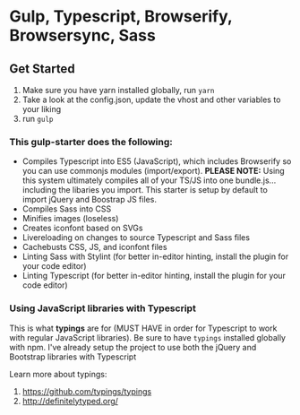# Gulp, Typescript, Browserify, Browsersync, Sass

## Get Started
1. Make sure you have yarn installed globally, run `yarn`
2. Take a look at the config.json, update the vhost and other variables to your liking
3. run `gulp`

### This gulp-starter does the following:
* Compiles Typescript into ES5 (JavaScript), which includes Browserify so you can use commonjs modules (import/export). **PLEASE NOTE:** Using this system ultimately compiles all of your TS/JS into one bundle.js... including the libaries you import. This starter is setup by default to import jQuery and Boostrap JS files.
* Compiles Sass into CSS
* Minifies images (loseless)
* Creates iconfont based on SVGs
* Livereloading on changes to source Typescript and Sass files
* Cachebusts CSS, JS, and iconfont files
* Linting Sass with Stylint (for better in-editor hinting, install the plugin for your code editor)
* Linting Typescript (for better in-editor hinting, install the plugin for your code editor)

### Using JavaScript libraries with Typescript
This is what **typings** are for (MUST HAVE in order for Typescript to work with regular JavaScript libraries). Be sure to have `typings` installed globally with npm. I've already setup the project to use both the jQuery and Bootstrap libraries with Typescript

Learn more about typings: 
1. https://github.com/typings/typings
2. http://definitelytyped.org/


